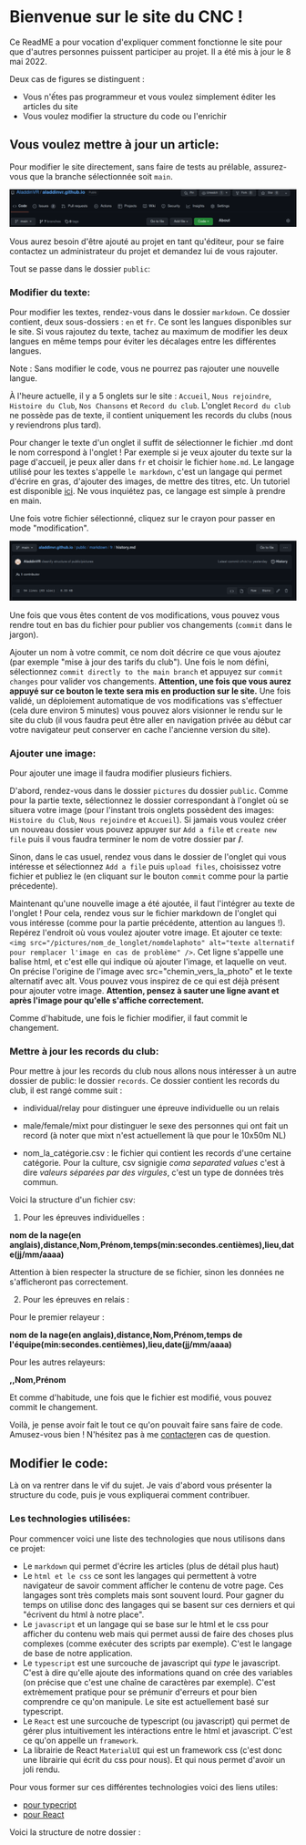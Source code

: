 # Bienvenue sur le site du CNC !

Ce ReadME a pour vocation d'expliquer comment fonctionne le site pour que d'autres personnes puissent participer au projet. Il a été mis à jour le 8 mai 2022.

Deux cas de figures se distinguent :

- Vous n'ếtes pas programmeur et vous voulez simplement éditer les articles du site
- Vous voulez modifier la structure du code ou l'enrichir

## Vous voulez mettre à jour un article:

Pour modifier le site directement, sans faire de tests au prélable, assurez-vous que la branche sélectionnée soit `main`.

![Tuto Branche Main](./TutoBrancheMain.png)

Vous aurez besoin d'être ajouté au projet en tant qu'éditeur, pour se faire contactez un administrateur du projet et demandez lui de vous rajouter.

Tout se passe dans le dossier `public`:

### Modifier du texte:

Pour modifier les textes, rendez-vous dans le dossier `markdown`. Ce dossier contient, deux sous-dossiers : `en` et `fr`. Ce sont les langues disponibles sur le site. Si vous rajoutez du texte, tachez au maximum de modifier les deux langues en même temps pour éviter les décalages entre les différentes langues.

Note : Sans modifier le code, vous ne pourrez pas rajouter une nouvelle langue.

À l'heure actuelle, il y a 5 onglets sur le site : `Accueil`, `Nous rejoindre`, `Histoire du Club`, `Nos Chansons` et `Record du club`. L'onglet `Record du club` ne possède pas de texte, il contient uniquement les records du clubs (nous y reviendrons plus tard).

Pour changer le texte d'un onglet il suffit de sélectionner le fichier .md dont le nom correspond à l'onglet ! Par exemple si je veux ajouter du texte sur la page d'accueil, je peux aller dans `fr` et choisir le fichier `home.md`.
Le langage utilisé pour les textes s'appelle `le markdown`, c'est un langage qui permet d'écrire en gras, d'ajouter des images, de mettre des titres, etc.
Un tutoriel est disponible [ici](https://github.com/luong-komorebi/Markdown-Tutorial/blob/master/README_fr.md). Ne vous inquiétez pas, ce langage est simple à prendre en main.

Une fois votre fichier sélectionné, cliquez sur le crayon pour passer en mode "modification".

![Tuto edit text](./TutoEditText.png)

Une fois que vous êtes content de vos modifications, vous pouvez vous rendre tout en bas du fichier pour publier vos changements (`commit` dans le jargon).

Ajouter un nom à votre commit, ce nom doit décrire ce que vous ajoutez (par exemple "mise à jour des tarifs du club"). Une fois le nom défini, sélectionnez `commit directly to the main branch` et appuyez sur `commit changes` pour valider vos changements. **Attention, une fois que vous aurez appuyé sur ce bouton le texte sera mis en production sur le site.** Une fois validé, un déploiement automatique de vos modifications vas s'effectuer (cela dure environ 5 minutes) vous pouvez alors visionner le rendu sur le site du club (il vous faudra peut être aller en navigation privée au début car votre navigateur peut conserver en cache l'ancienne version du site).

### Ajouter une image:

Pour ajouter une image il faudra modifier plusieurs fichiers.

D'abord, rendez-vous dans le dossier `pictures` du dossier `public`. Comme pour la partie texte, sélectionnez le dossier correspondant à l'onglet où se situera votre image (pour l'instant trois onglets possèdent des images: `Histoire du Club`, `Nous rejoindre` et `Accueil`). Si jamais vous voulez créer un nouveau dossier vous
pouvez appuyer sur `Add a file` et `create new file` puis il vous faudra terminer le nom de votre dossier par **/**.

Sinon, dans le cas usuel, rendez vous dans le dossier de l'onglet qui vous intéresse et sélectionnez `Add a file` puis `upload files`, choisissez votre fichier et publiez le (en cliquant sur le bouton `commit` comme pour la partie précedente).

Maintenant qu'une nouvelle image a été ajoutée, il faut l'intégrer au texte de l'onglet ! Pour cela, rendez vous sur le fichier markdown de l'onglet qui vous intéresse (comme pour la partie précédente, attention au langues !). Repérez l'endroit où vous voulez ajouter votre image. Et ajouter ce texte: `<img src="/pictures/nom_de_longlet/nomdelaphoto" alt="texte alternatif pour remplacer l'image en cas de problème" />`. Cet ligne s'appelle une balise html, et c'est elle qui indique où ajouter l'image, et laquelle on veut. On précise l'origine de l'image avec src="chemin_vers_la_photo" et le texte alternatif avec alt. Vous pouvez vous inspirez de ce qui est déjà présent pour ajouter votre image.
**Attention, pensez à sauter une ligne avant et après l'image pour qu'elle s'affiche correctement.**

Comme d'habitude, une fois le fichier modifier, il faut commit le changement.

### Mettre à jour les records du club:

Pour mettre à jour les records du club nous allons nous intéresser à un autre dossier de public: le dossier `records`.
Ce dossier contient les records du club, il est rangé comme suit :

- individual/relay pour distinguer une épreuve individuelle ou un relais

- male/female/mixt pour distinguer le sexe des personnes qui ont fait un record (à noter que mixt n'est actuellement là que pour le 10x50m NL)

- nom_la_catégorie.csv : le fichier qui contient les records d'une certaine catégorie. Pour la culture, csv signigie _coma separated values_ c'est à dire _valeurs séparées par des virgules_, c'est un type de données très commun.

Voici la structure d'un fichier csv:

1. Pour les épreuves individuelles :

**nom de la nage(en anglais),distance,Nom,Prénom,temps(min:secondes.centièmes),lieu,date(jj/mm/aaaa)**

Attention à bien respecter la structure de se fichier, sinon les données ne s'afficheront pas correctement.

2. Pour les épreuves en relais :

Pour le premier relayeur :

**nom de la nage(en anglais),distance,Nom,Prénom,temps de l'équipe(min:secondes.centièmes),lieu,date(jj/mm/aaaa)**

Pour les autres relayeurs:

**,,Nom,Prénom**

Et comme d'habitude, une fois que le fichier est modifié, vous pouvez commit le changement.

Voilà, je pense avoir fait le tout ce qu'on pouvait faire sans faire de code. Amusez-vous bien ! N'hésitez pas à me [contacter](mailto:adrienberger66@gmail.com)en cas de question.

## Modifier le code:

Là on va rentrer dans le vif du sujet. Je vais d'abord vous présenter la structure du code, puis je vous expliquerai comment contribuer.

### Les technologies utilisées:

Pour commencer voici une liste des technologies que nous utilisons dans ce projet:

- Le `markdown` qui permet d'écrire les articles (plus de détail plus haut)
- Le `html et le css` ce sont les langages qui permettent à votre navigateur de savoir comment afficher le contenu de votre page. Ces langages sont très complets mais sont souvent lourd. Pour gagner du temps on utilise donc des langages qui se basent sur ces derniers et qui "écrivent du html à notre place".
- Le `javascript` et un langage qui se base sur le html et le css pour afficher du contenu web mais qui permet aussi de faire des choses plus complexes (comme exécuter des scripts par exemple). C'est le langage de base de notre application.
- Le `typescript` est une surcouche de javascript qui _type_ le javascript. C'est à dire qu'elle ajoute des informations quand on crée des variables (on précise que c'est une chaîne de caractères par exemple). C'est extrèmement pratique pour se prémunir d'erreurs et pour bien comprendre ce qu'on manipule. Le site est actuellement basé sur typescript.
- Le `React` est une surcouche de typescript (ou javascript) qui permet de gérer plus intuitivement les intéractions entre le html et javascript. C'est ce qu'on appelle un `framework`.
- La librairie de React `MaterialUI` qui est un framework css (c'est donc une librairie qui écrit du css pour nous). Et qui nous permet d'avoir un joli rendu.

Pour vous former sur ces différentes technologies voici des liens utiles:

- [pour typecript](https://www.codecademy.com/learn/learn-typescript)
- [pour React](https://fr.reactjs.org/tutorial/tutorial.html)

Voici la structure de notre dossier :
